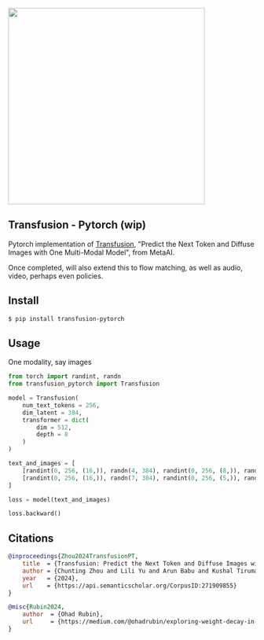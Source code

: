 <img src="./transfusion.png" width="400px"></img>

## Transfusion - Pytorch (wip)

Pytorch implementation of [Transfusion](https://www.arxiv.org/abs/2408.11039), "Predict the Next Token and Diffuse Images with One Multi-Modal Model", from MetaAI.

Once completed, will also extend this to flow matching, as well as audio, video, perhaps even policies.

## Install

```bash
$ pip install transfusion-pytorch
```

## Usage

One modality, say images

```python
from torch import randint, randn
from transfusion_pytorch import Transfusion

model = Transfusion(
    num_text_tokens = 256,
    dim_latent = 384,
    transformer = dict(
        dim = 512,
        depth = 8
    )
)

text_and_images = [
    [randint(0, 256, (16,)), randn(4, 384), randint(0, 256, (8,)), randn(6, 384)],
    [randint(0, 256, (16,)), randn(7, 384), randint(0, 256, (5,)), randn(2, 384), randint(0, 256, (9,))]
]

loss = model(text_and_images)

loss.backward()
```

## Citations

```bibtex
@inproceedings{Zhou2024TransfusionPT,
    title  = {Transfusion: Predict the Next Token and Diffuse Images with One Multi-Modal Model},
    author = {Chunting Zhou and Lili Yu and Arun Babu and Kushal Tirumala and Michihiro Yasunaga and Leonid Shamis and Jacob Kahn and Xuezhe Ma and Luke Zettlemoyer and Omer Levy},
    year   = {2024},
    url    = {https://api.semanticscholar.org/CorpusID:271909855}
}
```

```bibtex
@misc{Rubin2024,
    author  = {Ohad Rubin},
    url     = {https://medium.com/@ohadrubin/exploring-weight-decay-in-layer-normalization-challenges-and-a-reparameterization-solution-ad4d12c24950}
}
```
